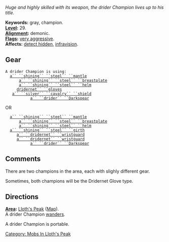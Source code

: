 *Huge and highly skilled with its weapon, the drider Champion lives up
to his title.*

**Keywords:** gray, champion.  
**[Level](Level "wikilink"):** 29.  
**[Alignment](Alignment "wikilink"):** demonic.  
**[Flags](:Category:_Mob_Types "wikilink"):** [very
aggressive](Aggressive_Mobs "wikilink").  
**Affects:** [detect hidden](Detect_Hidden "wikilink"),
[infravision](Infravision "wikilink").  

## Gear

`A drider Champion is using:`  
<worn around neck>`  `[`a`` ``shining`` ``steel`` ``mantle`](Shining_Steel_Mantle "wikilink")  
<worn on body>`      `[`a`` ``shining`` ``steel`` ``breastplate`](Shining_Steel_Breastplate "wikilink")  
<worn on head>`      `[`a`` ``shining`` ``steel`` ``helm`](Shining_Steel_Helm "wikilink")  
<worn on hands>`     `[`dridernet`` ``gloves`](Dridernet_Gloves "wikilink")  
<held in offhand>`   `[`a`` ``silver`` ``cavalry`` ``shield`](Silver_Cavalry_Shield "wikilink")  
<wielded>`           `[`a`` ``drider`` ``Darkspear`](Drider_Darkspear "wikilink")

OR

<worn around neck>`  `[`a`` ``shining`` ``steel`` ``mantle`](Shining_Steel_Mantle "wikilink")  
<worn on body>`      `[`a`` ``shining`` ``steel`` ``breastplate`](Shining_Steel_Breastplate "wikilink")  
<worn on head>`      `[`a`` ``shining`` ``steel`` ``helm`](Shining_Steel_Helm "wikilink")  
<worn about waist>`  `[`a`` ``shining`` ``steel`` ``girth`](Shining_Steel_Girth "wikilink")  
<worn on wrist>`     `[`a`` ``dridernet`` ``wristguard`](Dridernet_Wristguard "wikilink")  
<worn on wrist>`     `[`a`` ``dridernet`` ``wristguard`](Dridernet_Wristguard "wikilink")  
<wielded>`           `[`a`` ``drider`` ``Darkspear`](Drider_Darkspear "wikilink")

## Comments

There are two champions in the area, each with slighly different gear.

Sometimes, both champions will be the Dridernet Glove type.

## Directions

**[Area](:Category:_Areas "wikilink"):** [Lloth's
Peak](:Category:_Lloth's_Peak "wikilink")
([Map](Lloth's_Peak_Map "wikilink")).  
A drider Champion [wanders](Wandering_Mobs "wikilink").

A drider Champion is portable.  

[Category: Mobs In Lloth's
Peak](Category:_Mobs_In_Lloth's_Peak "wikilink")
